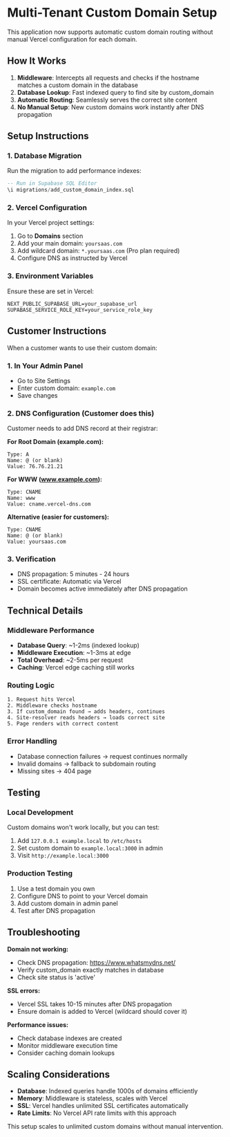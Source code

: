 # Multi-Tenant Custom Domain Setup

This application now supports automatic custom domain routing without manual Vercel configuration for each domain.

## How It Works

1. **Middleware**: Intercepts all requests and checks if the hostname matches a custom domain in the database
2. **Database Lookup**: Fast indexed query to find site by custom_domain
3. **Automatic Routing**: Seamlessly serves the correct site content
4. **No Manual Setup**: New custom domains work instantly after DNS propagation

## Setup Instructions

### 1. Database Migration
Run the migration to add performance indexes:
```sql
-- Run in Supabase SQL Editor
\i migrations/add_custom_domain_index.sql
```

### 2. Vercel Configuration
In your Vercel project settings:

1. Go to **Domains** section
2. Add your main domain: `yoursaas.com`
3. Add wildcard domain: `*.yoursaas.com` (Pro plan required)
4. Configure DNS as instructed by Vercel

### 3. Environment Variables
Ensure these are set in Vercel:
```
NEXT_PUBLIC_SUPABASE_URL=your_supabase_url
SUPABASE_SERVICE_ROLE_KEY=your_service_role_key
```

## Customer Instructions

When a customer wants to use their custom domain:

### 1. In Your Admin Panel
- Go to Site Settings
- Enter custom domain: `example.com`
- Save changes

### 2. DNS Configuration (Customer does this)
Customer needs to add DNS record at their registrar:

**For Root Domain (example.com):**
```
Type: A
Name: @ (or blank)
Value: 76.76.21.21
```

**For WWW (www.example.com):**
```
Type: CNAME  
Name: www
Value: cname.vercel-dns.com
```

**Alternative (easier for customers):**
```
Type: CNAME
Name: @ (or blank)  
Value: yoursaas.com
```

### 3. Verification
- DNS propagation: 5 minutes - 24 hours
- SSL certificate: Automatic via Vercel
- Domain becomes active immediately after DNS propagation

## Technical Details

### Middleware Performance
- **Database Query**: ~1-2ms (indexed lookup)
- **Middleware Execution**: ~1-3ms at edge
- **Total Overhead**: ~2-5ms per request
- **Caching**: Vercel edge caching still works

### Routing Logic
```
1. Request hits Vercel
2. Middleware checks hostname
3. If custom_domain found → adds headers, continues
4. Site-resolver reads headers → loads correct site
5. Page renders with correct content
```

### Error Handling
- Database connection failures → request continues normally
- Invalid domains → fallback to subdomain routing
- Missing sites → 404 page

## Testing

### Local Development
Custom domains won't work locally, but you can test:

1. Add `127.0.0.1 example.local` to `/etc/hosts`
2. Set custom domain to `example.local:3000` in admin
3. Visit `http://example.local:3000`

### Production Testing
1. Use a test domain you own
2. Configure DNS to point to your Vercel domain
3. Add custom domain in admin panel
4. Test after DNS propagation

## Troubleshooting

**Domain not working:**
- Check DNS propagation: https://www.whatsmydns.net/
- Verify custom_domain exactly matches in database
- Check site status is 'active'

**SSL errors:**
- Vercel SSL takes 10-15 minutes after DNS propagation
- Ensure domain is added to Vercel (wildcard should cover it)

**Performance issues:**
- Check database indexes are created
- Monitor middleware execution time
- Consider caching domain lookups

## Scaling Considerations

- **Database**: Indexed queries handle 1000s of domains efficiently
- **Memory**: Middleware is stateless, scales with Vercel
- **SSL**: Vercel handles unlimited SSL certificates automatically
- **Rate Limits**: No Vercel API rate limits with this approach

This setup scales to unlimited custom domains without manual intervention.